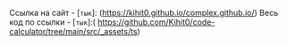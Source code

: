 Ссылка на сайт - [`тык`]: (https://kihit0.github.io/complex.github.io/)
Весь код по ссылки - [`тык`]:( https://github.com/Kihit0/code-calculator/tree/main/src/_assets/ts)